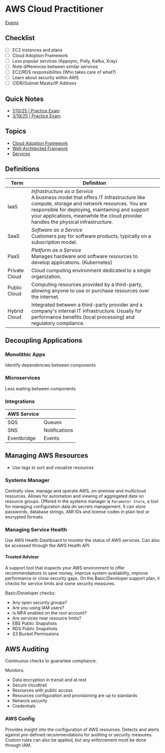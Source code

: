 # AWS Cloud Practitioner

[Exams](exams/index.md)

## Checklist
- [ ] EC2 instances and plans
- [ ] Cloud Adoption Framework
- [ ] Less popular services (Appsync, Polly, Kafka, Xray)
- [ ] Note differences between similar services
- [ ] EC2/RDS responsibilites (Who takes care of what?)
- [ ] Learn about security within AWS
- [ ] CIDR/Subnet Masks/IP Address

## Quick Notes

* [1/10/25 | Practice Exam](exams/exam_01_10_2025.md)
* [3/19/25 | Practice Exam](exams/exam_03_19_2025.md)

## Topics

* [Cloud Adoption Framework](caf.md)
* [Well-Architected Framwork](waf.md)
* [Services](services/index.md)

## Definitions

| Term            	| Definition                                                                                                                                                                                                                                                                 	|
|-----------------	|----------------------------------------------------------------------------------------------------------------------------------------------------------------------------------------------------------------------------------------------------------------------------	|
| IaaS          	| *Infrastructure as a Service*<br>A business model that offers IT infrastructure like compute, storage and network resources. You are responsible for deploying, maintaining and support your applications, meanwhile the cloud provider handles the physical infrastructure. 	|
| SaaS          	| *Software as a Service*<br>Customers pay for software products, typically on a subscription model.                                                                                                                                                                           	|
| PaaS          	| *Platform as a Service*<br>Manages hardware and software resources to develop applications. (Kubernetes)                                                                                                                                                                     	|
| Private Cloud 	| Cloud computing environment dedicated to a single organization.                                                                                                                                                                                                            	|
| Public Cloud  	| Computing resources provided by a third-party, allowing anyone to use or purchase resources over the internet.                                                                                                                                                             	|
| Hybrid Cloud  	| Integrated between a third-party provider and a company's internal IT infrastructure. Usually for performance benefits (local processing) and regulatory compliance.                                                                                                       	|


## Decoupling Applications

### Monolithic Apps
Identify dependencies between components

### Microservices
Less waiting between components

### Integrations

| AWS Service 	|               	|
|-------------	|---------------	|
| SQS         	| Queues        	|
| SNS         	| Notifications 	|
| Eventbridge 	| Events        	|

## Managing AWS Resources

* Use tags to sort and visualize resources

### Systems Manager
Centrally view, manage and operate AWS, on-premise and multicloud resources. Allows for automation and viewing of aggregated data on resource groups. Offered in the systems manager is `Parameter Store`, a tool for managing configuration data dn secrets management. It can store passwords, database strings, AMI IDs and license codes in plain text or encrypted formats.

### Managing Service Health
Use AWS Health Dashboard to monitor the status of AWS services. Can also be accessed through the AWS Health API.

#### Trusted Advisor
A support tool that inspects your AWS environment to offer recommendations to save money, improve system availability, improve performance or close security gaps. On the Basic/Developer support plan, it checks for service limits and some security measures.

Basic/Developer checks:

* Any open security groups?
* Are you using IAM users?
* Is MFA enabled on the root account?
* Are services near resource limits?
* EBS Public Snapshots
* RDS Public Snapshots
* S3 Bucket Permissions

## AWS Auditing
Continuous checks to guarantee compliance.

Monitors: 

* Data encryption in transit and at rest
* Secure cloudtrail
* Resources with public access
* Resources configuration and provisioning are up to standards
* Network security
* Credentials

### AWS Config
Provides insight into the configuration of AWS resources. Detects and alerts against pre-defined recommendations for auditing or security measures. Custom rules can also be applied, but any enforcement must be done through IAM.
